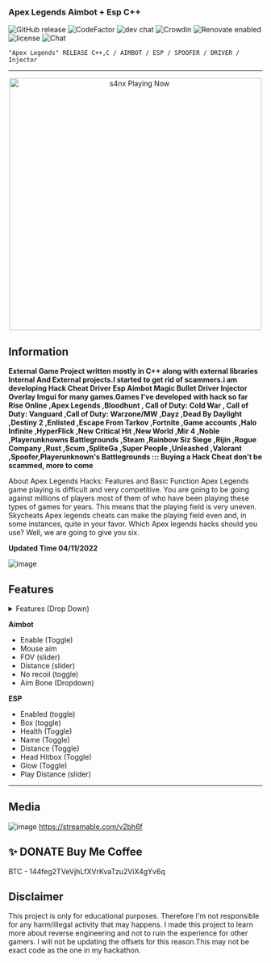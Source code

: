 ###  Apex Legends Aimbot + Esp C++ 
![GitHub release](https://img.shields.io/github/release/ppy/osu.svg)
![CodeFactor](https://www.codefactor.io/repository/github/ppy/osu/badge)
![dev chat](https://discordapp.com/api/guilds/188630481301012481/widget.png?style=shield)
![Crowdin](https://d322cqt584bo4o.cloudfront.net/osu-web/localized.svg)
![Renovate enabled](https://img.shields.io/badge/renovate-enabled-brightgreen.svg)
![license](https://img.shields.io/github/license/mashape/apistatus.svg)
![Chat](https://badges.gitter.im/awesome-twitter-bots/Lobby.svg)

```sh-session
"Apex Legends" RELEASE C++,C / AIMBOT / ESP / SPOOFER / DRIVER / Injector
```
***
<p align="center">
   <img src="https://readme-spotify-status-rho.vercel.app/api/run-spotify-status.py" alt="s4nx Playing Now" width="500" />
<p align="center">

## Information
**External Game Project written mostly in C++ along with external libraries Internal And External projects.I started to get rid of scammers.i am developing Hack Cheat Driver Esp Aimbot Magic Bullet Driver Injector Overlay Imgui for many games.Games I've developed with hack so far Rise Online ,Apex Legends ,Bloodhunt , Call of Duty: Cold War , Call of Duty: Vanguard ,Call of Duty: Warzone/MW ,Dayz ,Dead By Daylight ,Destiny 2 ,Enlisted ,Escape From Tarkov ,Fortnite ,Game accounts ,Halo Infinite ,HyperFlick ,New Critical Hit ,New World ,Mir 4 ,Noble ,Playerunknowns Battlegrounds ,Steam ,Rainbow Siz Siege ,Rijin ,Rogue Company ,Rust ,Scum ,SpliteGa ,Super People ,Unleashed ,Valorant ,Spoofer,Playerunknown's Battlegrounds ::: Buying a Hack Cheat don't be scammed, more to come**

About Apex Legends Hacks: Features and Basic Function
Apex Legends game playing is difficult and very competitive. You are going to be going against millions of players most of them of who have been playing these types of games for years. This means that the playing field is very uneven. Skycheats Apex legends cheats can make the playing field even and, in some instances, quite in your favor. Which Apex legends hacks should you use? Well, we are going to give you six.

**Updated Time 04/11/2022**


![image](https://user-images.githubusercontent.com/105746452/169057207-8674bb48-274a-4f3c-914c-4506c4c065e6.png)
## Features
<details>
<summary>Features (Drop Down)</summary>
  
* **AIMBOT**
  
* **ESP**
  
* **SPOOFER** 

* **DRIVER**

*  **INJECTOR**
  </details>

**Aimbot**
* Enable (Toggle)
* Mouse aim
* FOV (slider)
* Distance (slider)
* No recoil (toggle)
* Aim Bone (Dropdown)

**ESP**

* Enabled (toggle)
* Box (toggle)
* Health (Toggle)
* Name (Toggle)
* Distance (Toggle)
* Head Hitbox (Toggle)
* Glow (Toggle)
* Play Distance (slider)
   
***

## Media 
![image](https://user-images.githubusercontent.com/105746452/169057262-a0cf17ee-107e-41e1-b7f5-84757ecab5b2.png)
https://streamable.com/v2bh6f


## ✨ DONATE Buy Me Coffee

BTC - 144feg2TVeVjhLfXVrKvaTzu2ViX4gYv6q


## Disclaimer
This project is only for educational purposes. Therefore I'm not responsible for any harm/illegal activity that may happens. I made this project to learn more about reverse engineering and not to ruin the experience for other gamers. I will not be updating the offsets for this reason.This may not be exact code as the one in my hackathon.
